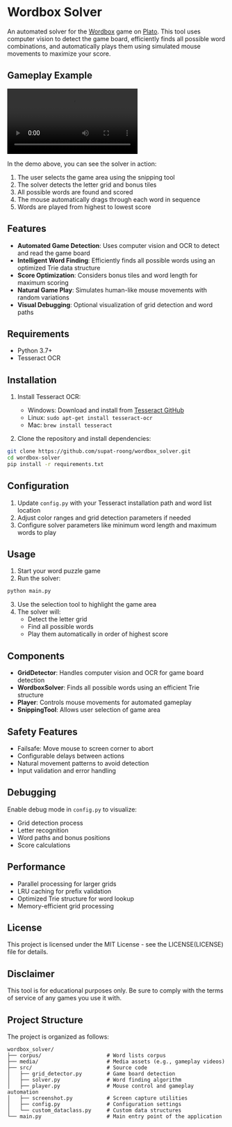 # Wordbox Solver

An automated solver for the [Wordbox](https://platoapp.com/en/games/wordbox) game on [Plato](https://platoapp.com/en). This tool uses computer vision to detect the game board, efficiently finds all possible word combinations, and automatically plays them using simulated mouse movements to maximize your score.

## Gameplay Example

![Wordbox Solver Demo](media/wordbox.mp4)

In the demo above, you can see the solver in action:
1. The user selects the game area using the snipping tool
2. The solver detects the letter grid and bonus tiles
3. All possible words are found and scored
4. The mouse automatically drags through each word in sequence
5. Words are played from highest to lowest score

## Features

- **Automated Game Detection**: Uses computer vision and OCR to detect and read the game board
- **Intelligent Word Finding**: Efficiently finds all possible words using an optimized Trie data structure
- **Score Optimization**: Considers bonus tiles and word length for maximum scoring
- **Natural Game Play**: Simulates human-like mouse movements with random variations
- **Visual Debugging**: Optional visualization of grid detection and word paths

## Requirements

- Python 3.7+
- Tesseract OCR

## Installation

1. Install Tesseract OCR:
   - Windows: Download and install from [Tesseract GitHub](https://github.com/UB-Mannheim/tesseract/wiki)
   - Linux: `sudo apt-get install tesseract-ocr`
   - Mac: `brew install tesseract`

2. Clone the repository and install dependencies:
```bash
git clone https://github.com/supat-roong/wordbox_solver.git
cd wordbox-solver
pip install -r requirements.txt
```

## Configuration

1. Update `config.py` with your Tesseract installation path and word list location
2. Adjust color ranges and grid detection parameters if needed
3. Configure solver parameters like minimum word length and maximum words to play

## Usage

1. Start your word puzzle game
2. Run the solver:
```bash
python main.py
```
3. Use the selection tool to highlight the game area
4. The solver will:
   - Detect the letter grid
   - Find all possible words
   - Play them automatically in order of highest score

## Components

- **GridDetector**: Handles computer vision and OCR for game board detection
- **WordboxSolver**: Finds all possible words using an efficient Trie structure
- **Player**: Controls mouse movements for automated gameplay
- **SnippingTool**: Allows user selection of game area

## Safety Features

- Failsafe: Move mouse to screen corner to abort
- Configurable delays between actions
- Natural movement patterns to avoid detection
- Input validation and error handling

## Debugging

Enable debug mode in `config.py` to visualize:
- Grid detection process
- Letter recognition
- Word paths and bonus positions
- Score calculations

## Performance

- Parallel processing for larger grids
- LRU caching for prefix validation
- Optimized Trie structure for word lookup
- Memory-efficient grid processing

## License

This project is licensed under the MIT License - see the LICENSE(LICENSE) file for details.

## Disclaimer

This tool is for educational purposes only. Be sure to comply with the terms of service of any games you use it with.

## Project Structure
The project is organized as follows:

```
wordbox_solver/
├── corpus/                     # Word lists corpus
├── media/                      # Media assets (e.g., gameplay videos)
├── src/                        # Source code
│   ├── grid_detector.py        # Game board detection 
│   ├── solver.py               # Word finding algorithm
│   ├── player.py               # Mouse control and gameplay automation
│   ├── screenshot.py           # Screen capture utilities
│   ├── config.py               # Configuration settings
│   └── custom_dataclass.py     # Custom data structures
└── main.py                     # Main entry point of the application
```   
